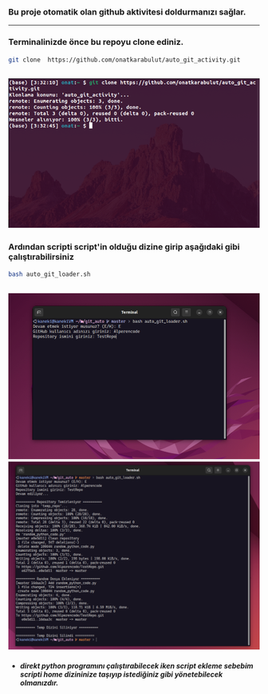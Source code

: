 ### Bu proje otomatik olan github aktivitesi doldurmanızı sağlar.
---
### Terminalinizde önce bu repoyu clone ediniz.
```bash
git clone  https://github.com/onatkarabulut/auto_git_activity.git
```
![Screenshot](./running1_.png)
---
### Ardından scripti script'in olduğu dizine girip aşağıdaki gibi çalıştırabilirsiniz
```bash
bash auto_git_loader.sh
```
![Screenshot](./running2_.png)
![Screenshot](./running4_.png)
---
- ##### direkt python programını çalıştırabilecek iken script ekleme sebebim scripti home dizininize taşıyıp istediğiniz gibi yönetebilecek olmanızdır.
